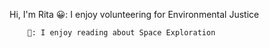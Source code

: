Hi, I'm Rita 
😀: I enjoy volunteering for Environmental Justice

		🚀: I enjoy reading about Space Exploration


